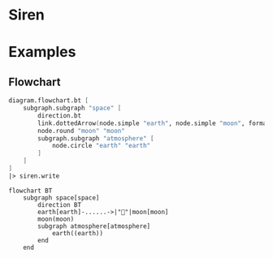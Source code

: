 # Siren

# Examples 

## Flowchart

<!--Example1-->
```fsharp
diagram.flowchart.bt [
    subgraph.subgraph "space" [
        direction.bt
        link.dottedArrow(node.simple "earth", node.simple "moon", formatting.unicode "🚀", 6)
        node.round "moon" "moon"
        subgraph.subgraph "atmosphere" [
            node.circle "earth" "earth"
        ]
    ]
]
|> siren.write

```

```mermaid
flowchart BT
    subgraph space[space]
        direction BT
        earth[earth]-......->|"🚀"|moon[moon]
        moon(moon)
        subgraph atmosphere[atmosphere]
            earth((earth))
        end
    end
```
<!--Example1-End-->